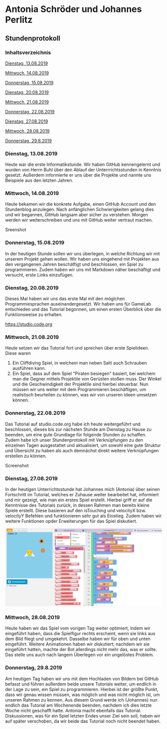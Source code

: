 # Antonia Schröder und Johannes Perlitz
## Stundenprotokoll
### Inhaltsverzeichnis

[Dienstag, 13.08.2019](#1)

[Mittwoch, 14.08.2019](#2)

[Donnerstag, 15.08.2019](#3)

[Dienstag, 20.08.2019](#4)

[Mittwoch, 21.08.2019](#5)

[Donnerstag, 22.08.2019](#6)

[Dienstag, 27.08.2019](#7)

[Mittwoch, 28.08.2019](#8)

[Donnerstag, 29.8.2019](#9)

### Dienstag, 13.08.2019<a name="1"></a>

Heute war die erste Informatikstunde. Wir haben GitHub kennengelernt und wurden von Herrn Buhl über den Ablauf der Unterrrichtsstunden in Kenntnis gesetzt. Außerdem informierte er uns über die Projekte und nannte uns Beispiele aus den letzten Jahren.


### Mittwoch, 14.08.2019<a name="2"></a>

Heute bekamen wir die konkrete Aufgabe, einen GitHub Account und den Stundenblog anzulegen. Nach anfänglichen Schwierigkeiten gelang dies und wir begannen, GitHub langsam aber sicher zu verstehen. Morgen werden wir weiterschreiben und uns mit GitHub weiter vertraut machen.

Sreenshot

### Donnerstag, 15.08.2019<a name="3"></a>

In der heutigen Stunde sollen wir uns überlegen, in welche Richtung wir mit unserem Projekt gehen wollen. Wir haben uns eingehend mit Projekten aus den vergangenen Jahren beschäftigt und beschlossen, ein Spiel zu programmieren. Zudem haben wir uns mit Markdown näher beschäftigt und versucht, erste Links einzufügen.


### Dienstag, 20.08.2019<a name="4"></a>

Dieses Mal haben wir uns das erste Mal mit den möglchen Programmiesprachen auseinandergesetzt. Wir haben uns für GameLab entschieden und das Tutorial begonnen, um einen ersten Überblick über die Funktionsweise zu erhalten.

https://studio.code.org


### Mittwoch, 21.08.2019<a name="5"></a>

Heute setzen wir das Tutorial fort und sprechen über erste Spielideen. Diese waren 
1. Ein Cliffdiving Spiel, in welchem man neben Salti auch Schrauben ausführen kann.
2. Ein Spiel, dass auf dem Spiel "Piraten besiegen" basiert, bei welchem man die Gegner mittels Projektile von Gerüsten stoßen muss. Der Winkel und die Geschwindigkeit der Projektile sind hierbei steuerbar. Nun müssen wir uns weiter mit dem Programmieren beschäftigen, um realistisch beurteilen zu können, was wir von unseren Ideen umsetzen können.


### Donnerstag, 22.08.2019<a name="6"></a>

Das Tutorial auf studio.code.org habe ich heute weitergeführt und beschlossen, dieses bis zur nächsten Stunde am Dienstag zu Hause zu beenden, um eine gute Grundlage für folgende Stunden zu schaffen. Zudem habe ich unser Stundenprotokoll mit Verknüpfungen zu den einzelnen Tagen ausgestattet und aktualisiert, um sowohl eine gute Struktur und Übersicht zu haben als auch demnächst direkt weitere Verknüpfungen erstellen zu können.

Screenshot

### Dienstag, 27.08.2019<a name="7"></a>

In der heutigen Unterrichtsstunde hat Johannes mich (Antonia) über seinen Fortschritt im Tutorial, welches er Zuhause weiter bearbeitet hat, informiert und mir gezeigt, wie man ein erstes Spiel erstellt. Hierbei griff er auf die Kenntnisse des Tutorials zurück, in dessen Rahmen man bereits kleine Spiele erstellt. Diese basieren auf den isTouching und velocityX bzw. velocityY Befehlen und funktionieren sehr gut als Einstieg. Zudem haben wir weitere Funktionen opder Erweiterungen für das Spiel diskutiert.

![Codeausschnitt erstes kleines Spiel](https://github.com/AntoniaJohannes/Johannes/blob/master/Erstes%20Spiel%2027.8.PNG?raw=true)

### Mittwoch, 28.08.2019<a name="8"></a>

Heute haben wir das Spiel vom vorigen Tag weiter optimiert, indem wir eingeführt haben, dass die Spielfigur rechts erscheint, wenn sie links aus dem Bild fliegt und umgekehrt. Dasselbe haben wir für oben und unten eingeführt. Weitere Animationen haben wir diskutiert; nachdem wir sie eingeführt hatten, machte der Bot allerdings nicht mehr das, was er sollte. Das stelle uns auch nach langem Überlegen vor ein ungelöstes Problem. 


### Donnerstag, 29.8.2019<a name="9"></a>

Am heutigen Tag haben wir uns mit dem Hochladen von Bildern bei GitHub befasst und führen außerdem beide unsere Tutorials weiter, um endlich in der Lage zu sein, ein Spiel zu programmieren. Hierbei ist der größte Punkt, dass wir genau wissen müssen, was möglich und was nicht möglich ist, um unseren Rahmen zu kennen. Aus diesem Grund werde ich (Johannes) nun endlich das Tutorial am Wochenende beenden, nachdem ich dies letzte Woche nicht geschafft hatte. Antonia macht ebenfalls das Tutorial. Diskussionen, was für ein Spiel letzten Endes unser Ziel sein soll, haben wir auf später verschoben, da wir beide das Tutorial noch nicht beendet haben. 
